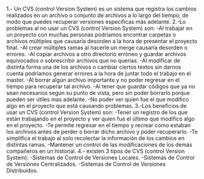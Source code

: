 1.- Un CVS (control Version System) es un sistema que registra los cambios realizados en un archivo o conjunto de archivos a lo largo del tiempo; de modo que puedes recuperar versiones especificas más adelante.
2.-Lo problemas al no usar un CVS (control Version System) son:
-Al trabajar en un proyecto con muchas personas podríamos encontrar carpetas o archivos múltiples que causaría desorden a la hora de presentar el proyecto final.
-Al crear múltiples ramas al hacerle un merge causaría desorden o errores.
-Al copiar archivos a otro directorio erróneo y guardar archivos equivocados o sobrescribir archivos que no querías.
-Al modificar de distinta forma una de los archivos o cambiar ciertos textos sin darnos cuenta podríamos generar errores a la hora de juntar todo el trabajo en el master.
-Al borrar algún archivo importante y no poder regresar en el tiempo para recuperar tal archivo.
-Al tener que guardar códigos que ya no sean necesarios según su punto de vista, pero sin poder borrarlo porque pueden ser útiles mas adelante.
-No poder ver quien fue el que modifico algo en el proyecto que está causando problemas.
3.-Los beneficios de usar un CVS (control Version System) son:
-Tener un registro de los que están trabajando en el proyecto y ver quien fue el último que modifico algo en el proyecto.
-Te permite regresar en el tiempo y recrear como estaban los archivos antes de perder o borrar dicho archivo y poder recuperarlo.
-Te simplifica el trabajo al solo recolectar la información de los cambios en distintas ramas.
-Mantener un control de las modificaciones de los demás compañeros en un historial.
4.- existen 3 tipos de CVS (control Version System):
-Sistemas de Control de Versiones Locales.
-Sistemas de Control de Versiones Centralizados.
-Sistemas de Control de Versiones Distribuidos.
